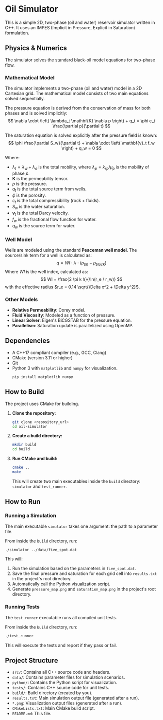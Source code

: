 # Oil Simulator

This is a simple 2D, two-phase (oil and water) reservoir simulator written in C++. It uses an IMPES (Implicit in Pressure, Explicit in Saturation) formulation.

## Physics & Numerics

The simulator solves the standard black-oil model equations for two-phase flow.

### Mathematical Model

The simulator implements a two-phase (oil and water) model in a 2D Cartesian grid. The mathematical model consists of two main equations solved sequentially.

The pressure equation is derived from the conservation of mass for both phases and is solved implicitly:
$$
\nabla \cdot \left( \lambda_t \mathbf{K} \nabla p \right) + q_t = \phi c_t \frac{\partial p}{\partial t}
$$

The saturation equation is solved explicitly after the pressure field is known:
$$
\phi \frac{\partial S_w}{\partial t} + \nabla \cdot \left( \mathbf{v}_t f_w \right) + q_w = 0
$$

Where:
- $\lambda_t = \lambda_w + \lambda_o$ is the total mobility, where $\lambda_p = k_{rp} / \mu_p$ is the mobility of phase $p$.
- $\mathbf{K}$ is the permeability tensor.
- $p$ is the pressure.
- $q_t$ is the total source term from wells.
- $\phi$ is the porosity.
- $c_t$ is the total compressibility (rock + fluids).
- $S_w$ is the water saturation.
- $\mathbf{v}_t$ is the total Darcy velocity.
- $f_w$ is the fractional flow function for water.
- $q_w$ is the source term for water.

### Well Model

Wells are modeled using the standard **Peaceman well model**. The source/sink term for a well is calculated as:
$$
q = WI \cdot \lambda \cdot (p_{bh} - p_{block})
$$
Where $WI$ is the well index, calculated as:
$$
WI = \frac{2 \pi k h}{\ln(r_e / r_w)}
$$
with the effective radius $r_e = 0.14 \sqrt{\Delta x^2 + \Delta y^2}$.

### Other Models

- **Relative Permeability**: Corey model.
- **Fluid Viscosity**: Modeled as a function of pressure.
- **Linear Solver**: Eigen's BiCGSTAB for the pressure equation.
- **Parallelism**: Saturation update is parallelized using OpenMP.

## Dependencies

- A C++17 compliant compiler (e.g., GCC, Clang)
- CMake (version 3.11 or higher)
- Git
- Python 3 with `matplotlib` and `numpy` for visualization.
  ```
  pip install matplotlib numpy
  ```

## How to Build

The project uses CMake for building.

1.  **Clone the repository:**
    ```bash
    git clone <repository_url>
    cd oil-simulator
    ```

2.  **Create a build directory:**
    ```bash
    mkdir build
    cd build
    ```

3.  **Run CMake and build:**
    ```bash
    cmake ..
    make
    ```
    This will create two main executables inside the `build` directory: `simulator` and `test_runner`.

## How to Run

### Running a Simulation

The main executable `simulator` takes one argument: the path to a parameter file.

From inside the `build` directory, run:
```bash
./simulator ../data/five_spot.dat
```
This will:
1.  Run the simulation based on the parameters in `five_spot.dat`.
2.  Save the final pressure and saturation for each grid cell into `results.txt` in the project's root directory.
3.  Automatically call the Python visualization script.
4.  Generate `pressure_map.png` and `saturation_map.png` in the project's root directory.

### Running Tests

The `test_runner` executable runs all compiled unit tests.

From inside the `build` directory, run:
```bash
./test_runner
```
This will execute the tests and report if they pass or fail.

## Project Structure

- `src/`: Contains all C++ source code and headers.
- `data/`: Contains parameter files for simulation scenarios.
- `python/`: Contains the Python script for visualization.
- `tests/`: Contains C++ source code for unit tests.
- `build/`: Build directory (created by you).
- `results.txt`: Main simulation output file (generated after a run).
- `*.png`: Visualization output files (generated after a run).
- `CMakeLists.txt`: Main CMake build script.
- `README.md`: This file. 